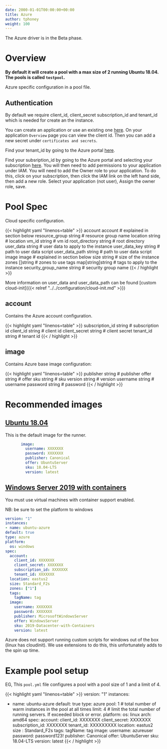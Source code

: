 ```yaml
---
date: 2000-01-01T00:00:00+00:00
title: Azure
author: tphoney
weight: 100
---
```


<div class="alert">
The Azure driver is in the Beta phase.
</div>

# Overview

**By default it will create a pool with a max size of 2 running Ubuntu 18.04. The pools is called `testpool`.**

Azure specific configuration in a pool file.

## Authentication

By default we require client_id, client_secret subscription_id and tenant_id which is needed for create an the instance.

You can create an application or use an existing one [here](https://portal.azure.com/#view/Microsoft_AAD_RegisteredApps/ApplicationsListBlade). On your application `Overview` page you can view the client id. Then you can add a new secret under `certificates and secrets`.

Find your tenant_id by going to the Azure portal [here](https://portal.azure.com/#view/Microsoft_AAD_IAM/TenantPropertiesBlade).

Find your subsription_id by going to the Azure portal and selecting your subscription [here](https://portal.azure.com/#view/Microsoft_Azure_Billing/SubscriptionsBlade). You will then need to add permissions to your application under IAM. You will need to add the Owner role to your application. To do this, click on your subscription, then click the  IAM link on the left hand side, then add a new role. Select your application (not user), Assign the owner role, save.

# Pool Spec

Cloud specific configuration.

{{< highlight yaml "linenos=table" >}}
account             account           # explained in section below
resource_group      string            # resource group name
location            string            # location
vm_id               string            # vm id
root_directory      string            # root directory
user_data           string            # user data to apply to the instance
user_data_key       string            # path to user data script
user_data_path      string            # path to user data script
image               image             # explained in section below
size                string            # size of the instance
zones               []string          # zones to use
tags                map[string]string # tags to apply to the instance
security_group_name string            # security group name
{{< / highlight >}}

More information on user_data and user_data_path can be found [custom cloud-init]({{< relref "../../configuration/cloud-init.md" >}})

## account

Contains the Azure account configuration.

{{< highlight yaml "linenos=table" >}}
subscription_id string # subscription id
client_id       string # client id
client_secret   string # client secret
tenant_id       string # tenant id
{{< / highlight >}}

## image

Contains Azure base image configuration:

{{< highlight yaml "linenos=table" >}}
publisher string # publisher
offer     string # offer
sku       string # sku
version   string # version
username  string # username
password  string # password
{{< / highlight >}}

# Recommended images

## [Ubuntu 18.04](https://az-vm-image.info/?cmd=--all+--publisher+Canonical+--sku+18_04-lts)

This is the default image for the runner.

```yaml
       image:
         username: XXXXXXX
         password: XXXXXXX
         publisher: Canonical
         offer: UbuntuServer
         sku: 18.04-LTS
         version: latest
```

## [Windows Server 2019 with containers](https://az-vm-image.info/?cmd=--all+--publisher+microsoftwindowsserver+--sku+containers)

You must use virtual machines with container support enabled.

NB: be sure to set the platform to windows

  ```yaml
version: "1"
instances:
- name: ubuntu-azure
  default: true
  type: azure
  platform:
    os: windows
  spec:
    account:
      client_id: XXXXXXX
      client_secret: XXXXXXX
      subscription_id: XXXXXXX
      tenant_id: XXXXXXX
    location: eastus2
    size: Standard_F2s
    zones: ["1"]
    tags:
      tagName: tag
    image:
      username: XXXXXXX
      password: XXXXXXX
      publisher: MicrosoftWindowsServer
      offer: WindowsServer
      sku: 2019-Datacenter-with-Containers
      version: latest
```

Azure does not support running custom scripts for windows out of the box (linux has cloudinit). We use extensions to do this, this unfortunately adds to the spin up time.

# Example pool setup

EG, This `pool.yml` file configures a pool with a pool size of 1 and a limit of 4.

{{< highlight yaml "linenos=table" >}}
version: "1"
instances:

- name: ubuntu-azure
    default: true
    type: azure
    pool: 1    # total number of warm instances in the pool at all times
    limit: 4   # limit the total number of running servers. If exceeded block or error.
    platform:
      os: linux
      arch: amd64
    spec:
      account:
      client_id: XXXXXXX
      client_secret: XXXXXXX
      subscription_id: XXXXXXX
      tenant_id: XXXXXXXXX
      location: eastus2
      size : Standard_F2s
      tags:
        tagName: tag
      image:
        username: azureuser
        password: password123!
        publisher: Canonical
        offer: UbuntuServer
        sku: 18.04-LTS
        version: latest
{{< / highlight >}}
